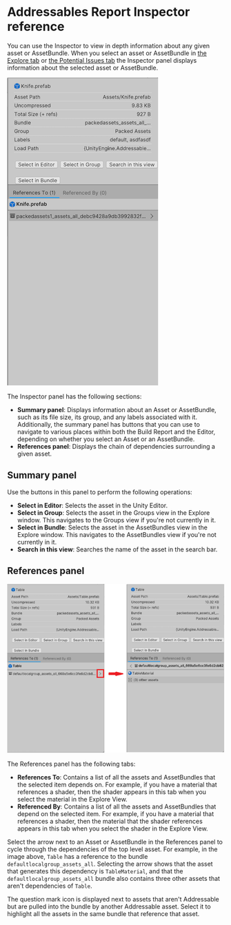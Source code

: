 # Addressables Report Inspector reference

You can use the Inspector to view in depth information about any given asset or AssetBundle. When you select an asset or AssetBundle in [the Explore tab](AddressablesReportOverview.md#explore-tab) or [the Potential Issues tab](AddressablesReportPotentialIssuesTab.md) the Inspector panel displays information about the selected asset or AssetBundle.

![](images/addressables-report-inspector.png)

The Inspector panel has the following sections:

* **Summary panel**: Displays information about an Asset or AssetBundle, such as its file size, its group, and any labels associated with it. Additionally, the summary panel has buttons that you can use to navigate to various places within both the Build Report and the Editor, depending on whether you select an Asset or an AssetBundle.
* **References panel**: Displays the chain of dependencies surrounding a given asset.

## Summary panel

Use the buttons in this panel to perform the following operations:

* **Select in Editor**: Selects the asset in the Unity Editor.
* **Select in Group**: Selects the asset in the Groups view in the Explore window. This navigates to the Groups view if you're not currently in it.
* **Select in Bundle**: Selects the asset in the AssetBundles view in the Explore window. This navigates to the AssetBundles view if you're not currently in it.
* **Search in this view**: Searches the name of the asset in the search bar.

## References panel

![](images/addressables-report-inspector-references.png)

The References panel has the following tabs:

* **References To**: Contains a list of all the assets and AssetBundles that the selected item depends on. For example, if you have a material that references a shader, then the shader appears in this tab when you select the material in the Explore View.
* **Referenced By**: Contains a list of all the assets and AssetBundles that depend on the selected item. For example, if you have a material that references a shader, then the material that the shader references appears in this tab when you select the shader in the Explore View.

Select the arrow next to an Asset or AssetBundle in the References panel to cycle through the dependencies of the top level asset. For example, in the image above, `Table` has a reference to the bundle `defaultlocalgroup_assets_all`. Selecting the arrow shows that the asset that generates this dependency is `TableMaterial`, and that the `defaultlocalgroup_assets_all` bundle also contains three other assets that aren't dependencies of `Table`.

The question mark icon is displayed next to assets that aren't Addressable but are pulled into the bundle by another Addressable asset. Select it to highlight all the assets in the same bundle that reference that asset.
